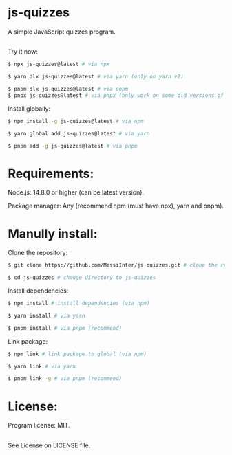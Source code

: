 # js-quizzes

A simple JavaScript quizzes program.

##
Try it now:
```bash
$ npx js-quizzes@latest # via npx
```

```bash
$ yarn dlx js-quizzes@latest # via yarn (only on yarn v2)
```

```bash
$ pnpm dlx js-quizzes@latest # via pnpm
$ pnpx js-quizzes@latest # via pnpx (only work on some old versions of pnpm)
```

Install globally:
```bash
$ npm install -g js-quizzes@latest # via npm
```

```bash
$ yarn global add js-quizzes@latest # via yarn
```

```bash
$ pnpm add -g js-quizzes@latest # via pnpm
```

##
# Requirements:
Node.js: 14.8.0 or higher (can be latest version).

Package manager: Any (recommend npm (must have npx), yarn and pnpm).

##
# Manully install:

Clone the repository:
```bash
$ git clone https://github.com/MessiInter/js-quizzes.git # clone the repo
```

```bash
$ cd js-quizzes # change directory to js-quizzes
```

Install dependencies:
```bash
$ npm install # install dependencies (via npm)
```

```bash
$ yarn install # via yarn
```

```bash
$ pnpm install # via pnpm (recommend)
```

Link package:
```bash
$ npm link # link package to global (via npm)
```

```bash
$ yarn link # via yarn
```

```bash
$ pnpm link -g # via pnpm (recommend)
```

##
# License:
Program license: MIT.
##
See License on LICENSE file.